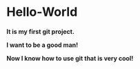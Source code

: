 # Hello-World

<h4>It is my first git project.

I want to be a good man!

Now I know how to use git that is very cool!
